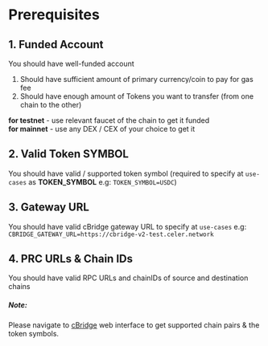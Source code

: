 # Prerequisites

## 1. Funded Account
You should have well-funded account
1. Should have sufficient amount of primary currency/coin to pay for gas fee
2. Should have enough amount of Tokens you want to transfer (from one chain to the other)

**for testnet** - use relevant faucet of the chain to get it funded <br>
**for mainnet** - use any DEX / CEX of your choice to get it

## 2. Valid Token SYMBOL
You should have valid / supported token symbol (required to specify at `use-cases` as **TOKEN_SYMBOL** e.g: `TOKEN_SYMBOL=USDC`)
## 3. Gateway URL
You should have valid cBridge gateway URL to specify at `use-cases` e.g: `CBRIDGE_GATEWAY_URL=https://cbridge-v2-test.celer.network`
## 4. PRC URLs & Chain IDs
You should have valid RPC URLs and chainIDs of source and destination chains

##### Note:
Please navigate to [cBridge](https://test-cbridge-v2.celer.network/5/71401/USDC) web interface to get supported chain pairs & the token symbols.
